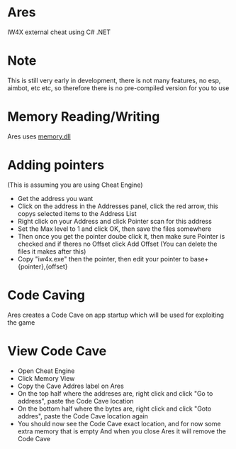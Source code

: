 # Ares
IW4X external cheat using C# .NET

# Note
This is still very early in development, there is not many features, no esp, aimbot, etc etc, so therefore there is no pre-compiled version for you to use

# Memory Reading/Writing
Ares uses [memory.dll](https://github.com/erfg12/memory.dll/)

# Adding pointers
(This is assuming you are using Cheat Engine)
* Get the address you want
* Click on the address in the Addresses panel, click the red arrow, this copys selected items to the Address List
* Right click on your Address and click Pointer scan for this address
* Set the Max level to 1 and click OK, then save the files somewhere
* Then once you get the pointer doube click it, then make sure Pointer is checked and if theres no Offset click Add Offset (You can delete the files it makes after this)
* Copy "iw4x.exe" then the pointer, then edit your pointer to base+{pointer},{offset}

# Code Caving
Ares creates a Code Cave on app startup which will be used for exploiting the game

# View Code Cave
* Open Cheat Engine
* Click Memory View
* Copy the Cave Addres label on Ares
* On the top half where the addreses are, right click and click "Go to address", paste the Code Cave location
* On the bottom half where the bytes are, right click and click "Goto addres", paste the Code Cave location again
* You should now see the Code Cave exact location, and for now some extra memory that is empty
And when you close Ares it will remove the Code Cave
